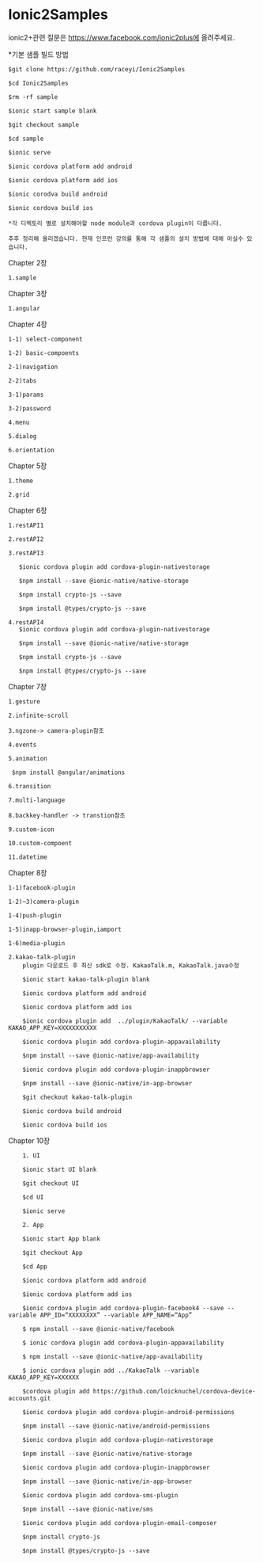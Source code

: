 # Ionic2Samples

ionic2+관련 질문은 https://www.facebook.com/ionic2plus에 올려주세요.

*기본 샘플 빌드 방법 

    $git clone https://github.com/raceyi/Ionic2Samples

    $cd Ionic2Samples

    $rm -rf sample

    $ionic start sample blank

    $git checkout sample

    $cd sample

    $ionic serve

    $ionic cordova platform add android

    $ionic cordova platform add ios

    $ionic corodva build android

    $ionic cordova build ios

    *각 디렉토리 별로 설치해야할 node module과 cordova plugin이 다릅니다.

    추후 정리해 올리겠습니다. 현재 인프런 강의를 통해 각 샘플의 설치 방법에 대해 아실수 있습니다.

Chapter 2장

    1.sample

Chapter 3장
    
    1.angular

Chapter 4장

    1-1) select-component

    1-2) basic-compoents

    2-1)navigation
    
    2-2)tabs

    3-1)params

    3-2)password

    4.menu

    5.dialog

    6.orientation

Chapter 5장

    1.theme

    2.grid

Chapter 6장

    1.restAPI1
   
    2.restAPI2

    3.restAPI3

       $ionic cordova plugin add cordova-plugin-nativestorage

       $npm install --save @ionic-native/native-storage

       $npm install crypto-js --save
       
       $npm install @types/crypto-js --save

    4.restAPI4
       $ionic cordova plugin add cordova-plugin-nativestorage

       $npm install --save @ionic-native/native-storage

       $npm install crypto-js --save

       $npm install @types/crypto-js --save

Chapter 7장

    1.gesture
  
    2.infinite-scroll
   
    3.ngzone-> camera-plugin참조 
 
    4.events

    5.animation

     $npm install @angular/animations

    6.transition

    7.multi-language

    8.backkey-handler -> transtion참조

    9.custom-icon
    
    10.custom-compoent
    
    11.datetime


Chapter 8장
 
    1-1)facebook-plugin

    1-2)~3)camera-plugin
    
    1-4)push-plugin
 
    1-5)inapp-browser-plugin,iamport

    1-6)media-plugin

    2.kakao-talk-plugin
        plugin 다운로드 후 최신 sdk로 수정. KakaoTalk.m, KakaoTalk.java수정        
       
        $ionic start kakao-talk-plugin blank

        $ionic cordova platform add android

        $ionic cordova platform add ios

        $ionic cordova plugin add  ../plugin/KakaoTalk/ --variable KAKAO_APP_KEY=XXXXXXXXXXX
 
        $ionic cordova plugin add cordova-plugin-appavailability

        $npm install --save @ionic-native/app-availability

        $ionic cordova plugin add cordova-plugin-inappbrowser

        $npm install --save @ionic-native/in-app-browser
 
        $git checkout kakao-talk-plugin

        $ionic cordova build android
 
        $ionic cordova build ios


Chapter 10장

        1. UI

        $ionic start UI blank
        
        $git checkout UI

        $cd UI

        $ionic serve

        2. App
 
        $ionic start App blank

        $git checkout App

        $cd App

        $ionic cordova platform add android

        $ionic cordova platform add ios

        $ionic cordova plugin add cordova-plugin-facebook4 --save --variable APP_ID=“XXXXXXXX” --variable APP_NAME=“App”
 
        $ npm install --save @ionic-native/facebook

        $ ionic cordova plugin add cordova-plugin-appavailability

        $ npm install --save @ionic-native/app-availability

        $ ionic cordova plugin add ../KakaoTalk --variable KAKAO_APP_KEY=XXXXXX

        $cordova plugin add https://github.com/loicknuchel/cordova-device-accounts.git

        $ionic cordova plugin add cordova-plugin-android-permissions

        $npm install --save @ionic-native/android-permissions

        $ionic cordova plugin add cordova-plugin-nativestorage

        $npm install --save @ionic-native/native-storage

        $ionic cordova plugin add cordova-plugin-inappbrowser

        $npm install --save @ionic-native/in-app-browser

        $ionic cordova plugin add cordova-sms-plugin

        $npm install --save @ionic-native/sms

        $ionic cordova plugin add cordova-plugin-email-composer

        $npm install crypto-js

        $npm install @types/crypto-js --save


